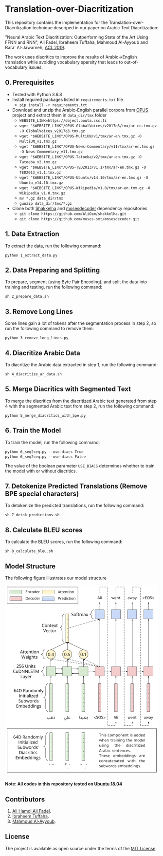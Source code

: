 # Translation-over-Diacritization

This repository contains the implementation for the Translation-over-Diacritization technique descriped in our paper on Arabic Text Diacritization:

"Neural Arabic Text Diacritization: Outperforming State of the Art Using FFNN and RNN", Ali Fadel, Ibraheem Tuffaha, Mahmoud Al-Ayyoub and Bara' Al-Jawarneh, [ACL 2019](http://www.acl2019.org).

The work uses diacritics to improve the results of Arabic->English translation while avoiding vocabulary sparsity that leads to out-of-vocabulary issues.

## 0. Prerequisites
- Tested with Python 3.6.8
- Install required packages listed in `requirements.txt` file
    - `pip install -r requirements.txt`
- Download and unzip the Arabic-English parallel corpora from [OPUS](http://opus.nlpl.eu) project and extract them in `data_dir/tmx` folder
  - `WEBSITE_LINK=https://object.pouta.csc.fi`
  - `wget "$WEBSITE_LINK"/OPUS-GlobalVoices/v2017q3/tmx/ar-en.tmx.gz -O GlobalVoices_v2017q3.tmx.gz`
  - `wget "$WEBSITE_LINK"/OPUS-MultiUN/v1/tmx/ar-en.tmx.gz -O MultiUN_v1.tmx.gz`
  - `wget "$WEBSITE_LINK"/OPUS-News-Commentary/v11/tmx/ar-en.tmx.gz -O News-Commentary_v11.tmx.gz`
  - `wget "$WEBSITE_LINK"/OPUS-Tatoeba/v2/tmx/ar-en.tmx.gz -O Tatoeba_v2.tmx.gz`
  - `wget "$WEBSITE_LINK"/OPUS-TED2013/v1.1/tmx/ar-en.tmx.gz -O TED2013_v1.1.tmx.gz`
  - `wget "$WEBSITE_LINK"/OPUS-Ubuntu/v14.10/tmx/ar-en.tmx.gz -O Ubuntu_v14.10.tmx.gz`
  - `wget "$WEBSITE_LINK"/OPUS-Wikipedia/v1.0/tmx/ar-en.tmx.gz -O Wikipedia_v1.0.tmx.gz`
  - `mv *.gz data_dir/tmx`
  - `gunzip data_dir/tmx/*.gz`
- Clone both [Shakkelha](https://github.com/AliOsm/shakkelha) and [mosesdecoder](https://github.com/moses-smt/mosesdecoder) dependency repositories
  - `git clone https://github.com/AliOsm/shakkelha.git`
  - `git clone https://github.com/moses-smt/mosesdecoder.git`

## 1. Data Extraction
To extract the data, run the following command:
```
python 1_extract_data.py
```

## 2. Data Preparing and Splitting
To prepare, segment (using Byte Pair Encoding), and split the data into training and testing, run the following command:
```
sh 2_prepare_data.sh
```

## 3. Remove Long Lines
Some lines gain a lot of tokens after the segmentation process in step 2, so run the following command to remove them:
```
python 3_remove_long_lines.py
```

## 4. Diacritize Arabic Data
To diacritize the Arabic data extracted in step 1, run the following command:
```
sh 4_diacritize_ar_data.sh
```

## 5. Merge Diacritics with Segmented Text
To merge the diacritics from the diacritized Arabic text generated from step 4 with the segmented Arabic text from step 2, run the following command:
```
python 5_merge_diacritics_with_bpe.py
```

## 6. Train the Model
To train the model, run the following command:
```
python 6_seq2seq.py --use-diacs True
python 6_seq2seq.py --use-diacs False
```
The value of the boolean parameter `USE_DIACS` determines whether to train the model with or without diacritics.

## 7. Detokenize Predicted Translations (Remove BPE special characters)
To detokenize the predicted translations, run the following command:
```
sh 7_detok_predictions.sh
```

## 8. Calculate BLEU scores
To calculate the BLEU scores, run the following command:
```
sh 8_calculate_bleu.sh
```

## Model Structure

The following figure illustrates our model structure
<p align="center">
  <img src="model_representation.png">
</p>

#### Note: All codes in this repository tested on [Ubuntu 18.04](http://releases.ubuntu.com/18.04)

## Contributors
1. [Ali Hamdi Ali Fadel](https://github.com/AliOsm).<br/>
2. [Ibraheem Tuffaha](https://github.com/IbraheemTuffaha).<br/>
3. [Mahmoud Al-Ayyoub](https://github.com/malayyoub).<br/>

## License
The project is available as open source under the terms of the [MIT License](https://opensource.org/licenses/MIT).
